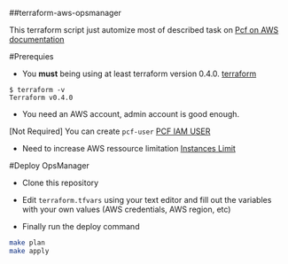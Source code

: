 ##terraform-aws-opsmanager

This terraform script just automize most of described task on [Pcf on AWS documentation](http://cf-p1-docs-acceptance.cfapps.io/pivotalcf/customizing/pcf-aws-component-config.html#pcfaws-s3)

#Prerequies

* You **must** being using at least terraform version 0.4.0. [terraform](https://terraform.io)

```
$ terraform -v
Terraform v0.4.0
```

* You need an AWS account, admin account is good enough.
 
 [Not Required] You can create ``` pcf-user ``` [PCF IAM USER](http://cf-p1-docs-acceptance.cfapps.io/pivotalcf/customizing/pcf-aws-component-config)

* Need to increase AWS ressource limitation [Instances Limit](http://cf-p1-docs-acceptance.cfapps.io/pivotalcf/customizing/pcf-aws-component-config.html#instance-limit)



#Deploy OpsManager

* Clone this repository

* Edit `terraform.tfvars` using your text editor and fill out the variables with your own values (AWS credentials, AWS region, etc) 

* Finally run the deploy command
```bash
make plan
make apply
```





